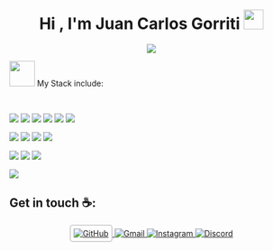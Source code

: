 <h1 align="center">Hi , I'm Juan Carlos Gorriti <img src="https://media.giphy.com/media/hvRJCLFzcasrR4ia7z/giphy.gif" width="35"></h1>
<p align="center">
  <a href="https://github.com/letronx1984/"><img src="https://readme-typing-svg.herokuapp.com/?font=Time+New+Roman&color=%23C8BE25&size=25&center=true&vCenter=true&width=600&height=100&lines=Welcome!;Programmer+Student+@juancin10xd;Always+learning+new+things"></a>
</p>
<p><img src="https://raw.githubusercontent.com/7oSkaaa/7oSkaaa/refs/heads/main/Images/about_me.gif" width="45px"> My Stack include:</p>

<br>

<img src="https://img.icons8.com/color/48/000000/html-5--v1.png"/> <img src="https://img.icons8.com/color/48/000000/css3.png"/> <img src="https://img.icons8.com/?size=48&id=j9DnICNnlhGk&format=png&color=000000"/> <img src="https://img.icons8.com/color/48/000000/javascript--v1.png"/> <img src="https://img.icons8.com/office/48/000000/react.png"/> <img src="https://img.icons8.com/?size=48&id=90519&format=png&color=000000"/>

<img src="https://img.icons8.com/color/48/000000/java-coffee-cup-logo--v1.png"/> <img src="https://img.icons8.com/?size=48&id=1BC75jFEBED6&format=png&color=000000"/> <img src="https://img.icons8.com/?size=45&id=Rc0Xn5AtE8kX&format=png&color=000000"/> <img src="https://img.icons8.com/fluency/48/000000/wordpress.png"/>

<img src="https://img.icons8.com/color/48/000000/mysql-logo.png"/> <img src="https://img.icons8.com/color/48/000000/mongodb.png"/> <img src="https://img.icons8.com/color/48/000000/firebase.png"/>

<img src="https://img.icons8.com/?size=78&id=J6KcaRLsTgpZ&format=png&color=000000"/>

<br>
<h2>Get in touch ☕️: </h2>
<p align="center">
  <!-- GitHub -->
   <a href="https://github.com/letronx1984">
    <img src="https://img.shields.io/badge/letronx_1984-black?style=for-the-badge&logo=github" alt="GitHub" style="border: 2px solid #d3d3d3; padding: 5px; border-radius: 5px;"/>
  </a>



  <!-- Gmail -->
  <a href="mailto:jcgpalacios1@gmail.com">
    <img src="https://img.shields.io/badge/jcgpalacios1%40gmail.com-red?style=for-the-badge&logo=Gmail&logoColor=white" alt="Gmail"/>
  </a>

  <!-- Instagram -->
  <a href="https://www.instagram.com/juancin10xd/">
    <img src="https://img.shields.io/badge/farmerdragon-orange?style=for-the-badge&logo=Instagram&logoColor=white&color=red" alt="Instagram"/>
  </a>

  <!-- Discord -->
  <a href="https://kick.com/farmerdragon">
    <img src="https://img.shields.io/badge/farmerdragon-bluelight?style=for-the-badge&logo=Kick&logoColor=white" alt="Discord"/>
  </a>
</p>
